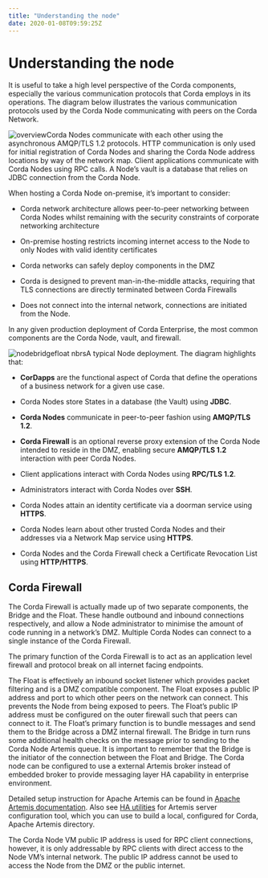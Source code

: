 ```yaml
---
title: "Understanding the node"
date: 2020-01-08T09:59:25Z
---
```



# Understanding the node
It is useful to take a high level perspective of the Corda components, especially the various communication protocols that Corda employs in its operations. The diagram below illustrates the various communication protocols used by the Corda Node communicating with peers on the Corda Network.

![overview](node/../resources/overview.png "overview")Corda Nodes communicate with each other using the asynchronous AMQP/TLS 1.2 protocols. HTTP communication is only used for initial registration of Corda Nodes and sharing the Corda Node address locations by way of the network map. Client applications communicate with Corda Nodes using RPC calls. A Node’s vault is a database that relies on JDBC connection from the Corda Node.

When hosting a Corda Node on-premise, it’s important to consider:


* Corda network architecture allows peer-to-peer networking between Corda Nodes whilst remaining with the security constraints of corporate networking architecture


* On-premise hosting restricts incoming internet access to the Node to only Nodes with valid identity certificates


* Corda networks can safely deploy components in the DMZ


* Corda is designed to prevent man-in-the-middle attacks, requiring that TLS connections are directly terminated between Corda Firewalls


* Does not connect into the internal network, connections are initiated from the Node.


In any given production deployment of Corda Enterprise, the most common components are the Corda Node, vault, and firewall.


![nodebridgefloat nbrs](node/../resources/nodebridgefloat_nbrs.png "nodebridgefloat nbrs")A typical Node deployment.
The diagram highlights that:


* **CorDapps** are the functional aspect of Corda that define the operations of a business network for a given use case.


* Corda Nodes store States in a database (the Vault) using **JDBC**.


* **Corda Nodes** communicate in peer-to-peer fashion using **AMQP/TLS 1.2**.


* **Corda Firewall** is an optional reverse proxy extension of the Corda Node intended to reside in the DMZ, enabling secure **AMQP/TLS 1.2** interaction with peer Corda Nodes.


* Client applications interact with Corda Nodes using **RPC/TLS 1.2**.


* Administrators interact with Corda Nodes over **SSH**.


* Corda Nodes attain an identity certificate via a doorman service using **HTTPS**.


* Corda Nodes learn about other trusted Corda Nodes and their addresses via a Network Map service using **HTTPS**.


* Corda Nodes and the Corda Firewall check a Certificate Revocation List using **HTTP/HTTPS**.



## Corda Firewall
The Corda Firewall is actually made up of two separate components, the Bridge and the Float. These handle outbound and inbound connections respectively, and allow a Node administrator to minimise the amount of code running in a network’s DMZ. Multiple Corda Nodes can connect to a single instance of the Corda Firewall.

The primary function of the Corda Firewall is to act as an application level firewall and protocol break on all internet facing endpoints.

The Float is effectively an inbound socket listener which provides packet filtering and is a DMZ compatible component. The Float exposes a public IP address and port to which other peers on the network can connect. This prevents the Node from being exposed to peers. The Float’s public IP address must be configured on the outer firewall such that peers can connect to it. The Float’s primary function is to bundle messages and send them to the Bridge across a DMZ internal firewall. The Bridge in turn runs some additional health checks on the message prior to sending to the Corda Node Artemis queue. It is important to remember that the Bridge is the initiator of the connection between the Float and Bridge. The Corda node can be configured to use a external Artemis broker instead of embedded broker to provide messaging layer HA capability in enterprise environment.

Detailed setup instruction for Apache Artemis can be found in [Apache Artemis documentation](https://activemq.apache.org/artemis/docs/latest/index.html). Also see
                [HA utilities](../ha-utilities.html) for Artemis server configuration tool, which you can use to build a local, configured for Corda, Apache Artemis directory.

The Corda Node VM public IP address is used for RPC client connections, however, it is only addressable by RPC clients with direct access to the Node VM’s internal network. The public IP address cannot be used to access the Node from the DMZ or the public internet.


